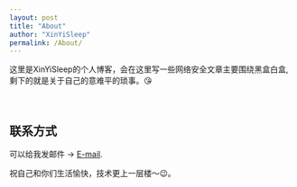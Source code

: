 ```yaml
---
layout: post
title: "About"
author: "XinYiSleep"
permalink: /About/
---
```


这里是XinYiSleep的个人博客，会在这里写一些网络安全文章主要围绕黑盒白盒,剩下的就是关于自己的意难平的琐事。😘
<br>
<br>
<br>
## 联系方式
可以给我发邮件 → [E-mail](想了想还是先空着).

祝自己和你们生活愉快，技术更上一层楼～😉。
